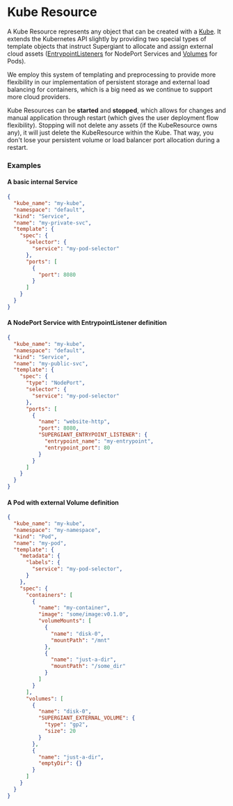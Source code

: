 # Kube Resource

A Kube Resource represents any object that can be created with a
[Kube](kube.md). It extends the Kubernetes API slightly by providing
two special types of template objects that instruct Supergiant to allocate and
assign external cloud assets
([EntrypointListeners](entrypoint_listener.md) for NodePort Services and
[Volumes](volumes.md) for Pods).

We employ this system of templating and preprocessing to provide more
flexibility in our implementation of persistent storage and external load
balancing for containers, which is a big need as we continue to support more
cloud providers.

Kube Resources can be **started** and **stopped**, which allows for changes and
manual application through restart (which gives the user deployment flow
flexibility). Stopping will not delete any assets (if the KubeResource owns
any), it will just delete the KubeResource within the Kube. That way, you don't
lose your persistent volume or load balancer port allocation during a restart.

### Examples

#### A basic internal Service

```json
{
  "kube_name": "my-kube",
  "namespace": "default",
  "kind": "Service",
  "name": "my-private-svc",
  "template": {
    "spec": {
      "selector": {
        "service": "my-pod-selector"
      },
      "ports": [
        {
          "port": 8080
        }
      ]
    }
  }
}
```

#### A NodePort Service with EntrypointListener definition

```json
{
  "kube_name": "my-kube",
  "namespace": "default",
  "kind": "Service",
  "name": "my-public-svc",
  "template": {
    "spec": {
      "type": "NodePort",
      "selector": {
        "service": "my-pod-selector"
      },
      "ports": [
        {
          "name": "website-http",
          "port": 8080,
          "SUPERGIANT_ENTRYPOINT_LISTENER": {
            "entrypoint_name": "my-entrypoint",
            "entrypoint_port": 80
          }
        }
      ]
    }
  }
}
```

#### A Pod with external Volume definition

```json
{
  "kube_name": "my-kube",
  "namespace": "my-namespace",
  "kind": "Pod",
  "name": "my-pod",
  "template": {
    "metadata": {
      "labels": {
        "service": "my-pod-selector",
      }
    },
    "spec": {
      "containers": [
        {
          "name": "my-container",
          "image": "some/image:v0.1.0",
          "volumeMounts": [
            {
              "name": "disk-0",
              "mountPath": "/mnt"
            },
            {
              "name": "just-a-dir",
              "mountPath": "/some_dir"
            }
          ]
        }
      ],
      "volumes": [
        {
          "name": "disk-0",
          "SUPERGIANT_EXTERNAL_VOLUME": {
            "type": "gp2",
            "size": 20
          }
        },
        {
          "name": "just-a-dir",
          "emptyDir": {}
        }
      ]
    }
  }
}
```
